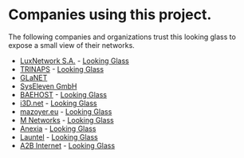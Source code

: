 # Companies using this project.

The following companies and organizations trust this looking glass to expose a
small view of their networks.

  * [LuxNetwork S.A.](https://luxnetwork.eu/) - [Looking Glass](https://lg.luxnetwork.eu/)
  * [TRINAPS](https://www.trinaps.com/) - [Looking Glass](https://lg.trinaps.net/)
  * [GLaNET](https://glanet.org/)
  * [SysEleven GmbH](https://www.syseleven.de/)
  * [BAEHOST](https://baehost.com/) - [Looking Glass](https://baehost.com/looking-glass/)
  * [i3D.net](https://www.i3d.net/) - [Looking Glass](https://noc.i3d.net/lg/)
  * [mazoyer.eu](https://as201281.net/) - [Looking Glass](https://lg.as201281.net/)
  * [M Networks](https://mnetworks.org/) - [Looking Glass](https://lg.mnetworks.org/)
  * [Anexia](https://www.anexia-it.com/) - [Looking Glass](https://bgp.anexia-it.net/)
  * [Launtel](https://launtel.net.au) - [Looking Glass](https://lg.launtel.net.au)
  * [A2B Internet](https://www.a2b-internet.com) - [Looking Glass](https://lg.a2b-internet.com)
